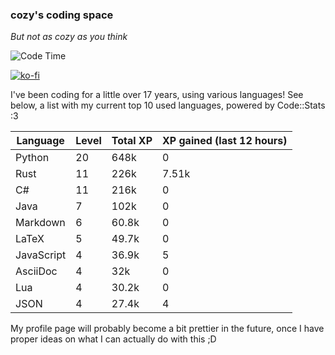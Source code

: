 ### cozy's coding space
*But not as cozy as you think*

![Code Time](https://img.shields.io/endpoint?style=flat&url=https://codetime-api.datreks.com/badge/2173?logoColor=white%26project=%26recentMS=0%26showProject=false)

[![ko-fi](https://ko-fi.com/img/githubbutton_sm.svg)](https://ko-fi.com/J3J75ITL4)

I've been coding for a little over 17 years, using various languages! See below, a list with my current top 10 used languages, powered by Code::Stats :3
    
| Language | Level | Total XP | XP gained (last 12 hours) |
| --- | --- | --- | --- |
| Python | 20 | 648k | 0 |
| Rust | 11 | 226k | 7.51k |
| C# | 11 | 216k | 0 |
| Java | 7 | 102k | 0 |
| Markdown | 6 | 60.8k | 0 |
| LaTeX | 5 | 49.7k | 0 |
| JavaScript | 4 | 36.9k | 5 |
| AsciiDoc | 4 | 32k | 0 |
| Lua | 4 | 30.2k | 0 |
| JSON | 4 | 27.4k | 4 |
    
My profile page will probably become a bit prettier in the future, once I have proper ideas on what I can actually do with this ;D